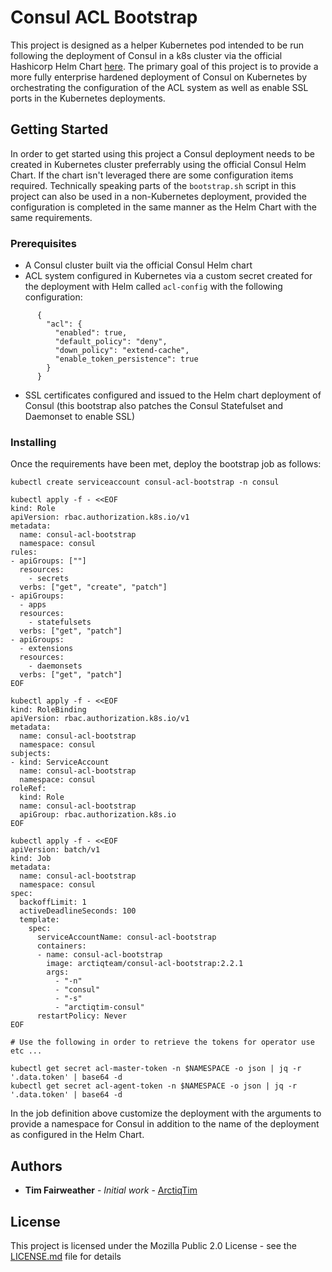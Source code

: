 # Consul ACL Bootstrap

This project is designed as a helper Kubernetes pod intended to be run following the deployment of Consul in a k8s cluster via the official Hashicorp Helm Chart [here](https://github.com/hashicorp/consul-helm). The primary goal of this project is to provide a more fully enterprise hardened deployment of Consul on Kubernetes by orchestrating the configuration of the ACL system as well as enable SSL ports in the Kubernetes deployments.

## Getting Started

In order to get started using this project a Consul deployment needs to be created in Kubernetes cluster preferrably using the official Consul Helm Chart.  If the chart isn't leveraged there are some configuration items required.  Technically speaking parts of the `bootstrap.sh` script in this project can also be used in a non-Kubernetes deployment, provided the configuration is completed in the same manner as the Helm Chart with the same requirements.

### Prerequisites

* A Consul cluster built via the official Consul Helm chart
* ACL system configured in Kubernetes via a custom secret created for the deployment with Helm called `acl-config` with the following configuration:

```hcl
      {
        "acl": {
          "enabled": true,
          "default_policy": "deny",
          "down_policy": "extend-cache",
          "enable_token_persistence": true
        }
      }
```

* SSL certificates configured and issued to the Helm chart deployment of Consul (this bootstrap also patches the Consul Statefulset and Daemonset to enable SSL)

### Installing

Once the requirements have been met, deploy the bootstrap job as follows:

```shell
kubectl create serviceaccount consul-acl-bootstrap -n consul

kubectl apply -f - <<EOF
kind: Role
apiVersion: rbac.authorization.k8s.io/v1
metadata:
  name: consul-acl-bootstrap
  namespace: consul
rules:
- apiGroups: [""]
  resources:
    - secrets
  verbs: ["get", "create", "patch"]
- apiGroups:
  - apps
  resources:
    - statefulsets
  verbs: ["get", "patch"]
- apiGroups:
  - extensions
  resources:
    - daemonsets
  verbs: ["get", "patch"]
EOF

kubectl apply -f - <<EOF
kind: RoleBinding
apiVersion: rbac.authorization.k8s.io/v1
metadata:
  name: consul-acl-bootstrap
  namespace: consul
subjects:
- kind: ServiceAccount
  name: consul-acl-bootstrap 
  namespace: consul 
roleRef:
  kind: Role
  name: consul-acl-bootstrap
  apiGroup: rbac.authorization.k8s.io
EOF

kubectl apply -f - <<EOF
apiVersion: batch/v1
kind: Job
metadata:
  name: consul-acl-bootstrap
  namespace: consul
spec:
  backoffLimit: 1
  activeDeadlineSeconds: 100
  template:
    spec:
      serviceAccountName: consul-acl-bootstrap
      containers:
      - name: consul-acl-bootstrap
        image: arctiqteam/consul-acl-bootstrap:2.2.1
        args:
          - "-n"
          - "consul"
          - "-s"
          - "arctiqtim-consul"
      restartPolicy: Never
EOF

# Use the following in order to retrieve the tokens for operator use etc ...

kubectl get secret acl-master-token -n $NAMESPACE -o json | jq -r '.data.token' | base64 -d
kubectl get secret acl-agent-token -n $NAMESPACE -o json | jq -r '.data.token' | base64 -d
```

In the job definition above customize the deployment with the arguments to provide a namespace for Consul in addition to the name of the deployment as configured in the Helm Chart.

## Authors

* **Tim Fairweather** - *Initial work* - [ArctiqTim](https://github.com/ArctiqTim)

## License

This project is licensed under the Mozilla Public 2.0 License - see the [LICENSE.md](LICENSE.md) file for details
